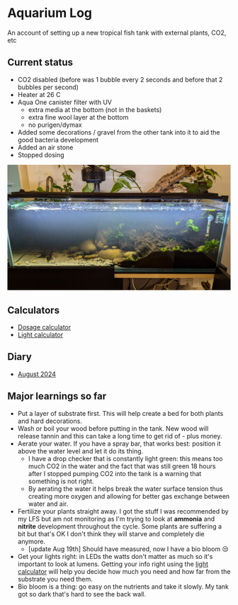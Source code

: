 # Aquarium Log

An account of setting up a new tropical fish tank with external plants, CO2, etc

## Current status

- CO2 disabled (before was 1 bubble every 2 seconds and before that 2 bubbles per second)
- Heater at 26 C
- Aqua One canister filter with UV
  - extra media at the bottom (not in the baskets)
  - extra fine wool layer at the bottom
  - no purigen/dymax
- Added some decorations / gravel from the other tank into it to aid the good bacteria development
- Added an air stone
- Stopped dosing

![current status](images/20240819.jpg)

## Calculators

- [Dosage calculator](https://docs.google.com/spreadsheets/d/1_vBNEu3wStDuWqnCudZdVtwjAx2mr94I-8yxgz4mpK8/edit?gid=0#gid=0)
- [Light calculator](https://docs.google.com/spreadsheets/d/1IrqIBygd8MKEA3pOYLY1BDArz8S-sklm/edit?gid=811352064#gid=811352064)

## Diary

- [August 2024](2024/08_august.md)

## Major learnings so far

- Put a layer of substrate first. This will help create a bed for both plants and hard decorations.
- Wash or boil your wood before putting in the tank. New wood will release tannin and this can take a long time to get rid of - plus money.
- Aerate your water. If you have a spray bar, that works best: position it above the water level and let it do its thing.
  - I have a drop checker that is constantly light green: this means too much CO2 in the water and the fact that was still green 18 hours after I stopped pumping CO2 into the tank is a warning that something is not right.
  - By aerating the water it helps break the water surface tension thus creating more oxygen and allowing for better gas exchange between water and air.
- Fertilize your plants straight away. I got the stuff I was recommended by my LFS but am not monitoring as I'm trying to look at **ammonia** and **nitrite** development throughout the cycle. Some plants are suffering a bit but that's OK I don't think they will starve and completely die anymore.
  - [update Aug 19th] Should have measured, now I have a bio bloom :unamused:
- Get your lights right: in LEDs the watts don't matter as much so it's important to look at lumens. Getting your info right using the [light calculator](https://docs.google.com/spreadsheets/d/1IrqIBygd8MKEA3pOYLY1BDArz8S-sklm/edit?gid=811352064#gid=811352064) will help you decide how much you need and how far from the substrate you need them.
- Bio bloom is a thing: go easy on the nutrients and take it slowly. My tank got so dark that's hard to see the back wall.
